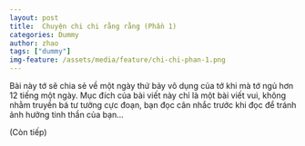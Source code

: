 ```yaml
---
layout: post
title:  Chuyện chi chi rằng rằng (Phần 1)
categories: Dummy
author: zhao
tags: ["dummy"]
img-feature: /assets/media/feature/chi-chi-phan-1.png
---
```

    
Bài này tớ sẽ chia sẻ về một ngày thứ bảy vô dụng của tớ khi mà tớ ngủ hơn 12 tiếng một ngày. Mục đích của bài viết này chỉ là một bài viết vui, không nhằm truyền bá tư tưởng cực đoạn, bạn đọc cân nhắc trước khi đọc để tránh ảnh hưởng tinh thần của bạn... 

(Còn tiếp)